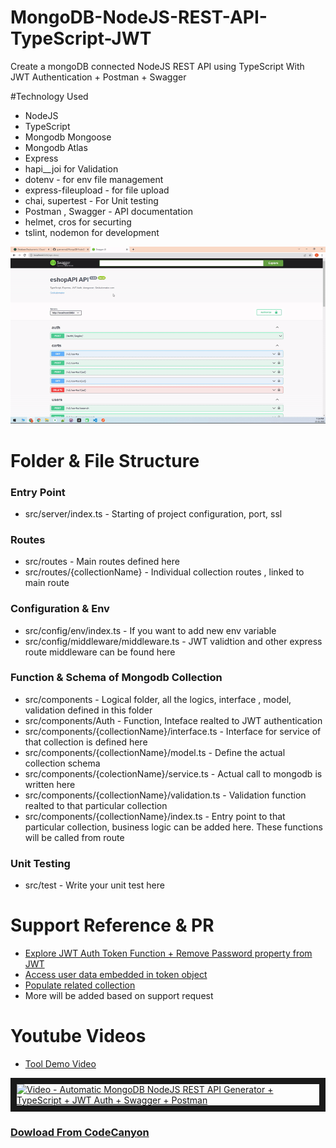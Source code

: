 # MongoDB-NodeJS-REST-API-TypeScript-JWT
Create a mongoDB connected NodeJS REST API using TypeScript With JWT Authentication + Postman + Swagger

#Technology Used
- NodeJS
- TypeScript
- Mongodb Mongoose
- Mongodb Atlas
- Express
- hapi__joi for Validation
- dotenv - for env file management
- express-fileupload - for file upload
- chai, supertest - For Unit testing
- Postman , Swagger - API documentation
- helmet, cros for securting
- tslint, nodemon for development

![](demo/images/swagger.gif)

# Folder & File Structure

### Entry Point
  - src/server/index.ts - Starting of project configuration, port, ssl
### Routes 
  - src/routes - Main routes defined here
  - src/routes/{collectionName} - Individual collection routes , linked to main route
### Configuration & Env
  - src/config/env/index.ts - If you want to add new env variable
  - src/config/middleware/middleware.ts - JWT validtion and other express route middleware can be found here
### Function & Schema of Mongodb Collection
  - src/components - Logical folder, all the logics, interface , model, validation defined in this folder
  - src/components/Auth - Function, Inteface realted to JWT authentication
  - src/components/{collectionName}/interface.ts - Interface for service of that collection is defined here
  - src/components/{collectionName}/model.ts - Define the actual collection schema
  - src/components/{colectionName}/service.ts - Actual call to mongodb is written here
  - src/components/{collectionName}/validation.ts - Validation function realted to that particular collection
  - src/components/{collectionName}/index.ts - Entry point to that particular collection, business logic can be added here. These functions will be called from route
### Unit Testing
  - src/test - Write your unit test here

# Support Reference & PR
- [Explore JWT Auth Token Function + Remove Password property from JWT](https://github.com/gyanverma2/MongoDB-NodeJS-REST-API-TypeScript-JWT/pull/1)
- [Access user data embedded in token object](https://github.com/gyanverma2/MongoDB-NodeJS-REST-API-TypeScript-JWT/pull/2)
- [Populate related collection](https://github.com/gyanverma2/MongoDB-NodeJS-REST-API-TypeScript-JWT/pull/3)
- More will be added based on support request

# Youtube Videos
- [Tool Demo Video](https://www.youtube.com/watch?v=4R8oJVbv7KU)

<a href="http://www.youtube.com/watch?feature=player_embedded&v=4R8oJVbv7KU" target="_blank"><img src="http://img.youtube.com/vi/4R8oJVbv7KU/0.jpg" alt="Video - Automatic MongoDB NodeJS REST API Generator + TypeScript + JWT Auth + Swagger + Postman" width="240" height="180" border="10" /></a>

### [Dowload From CodeCanyon](https://codecanyon.net/item/100-automatic-mongodb-rest-api-generator-nodejs-typescript-rest-api-jwt-auth-swagger/35214206)


